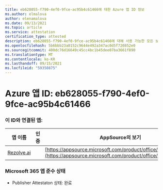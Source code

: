 ```yaml
---
title: eb628055-f790-4ef0-9fce-ac95b4c61466에 대한 Azure 앱 ID 정보
ms.author: elmalova
author: elenamalova
ms.date: 09/13/2021
ms.topic: article
ms.service: attestation
certification_type: attested
description: eb628055-f790-4ef0-9fce-ac95b4c61466에 대해 사용 가능한 모든 보안 및 규정 준수 정보입니다.
ms.openlocfilehash: 5b6bbb23a0152c9644e492a347ac0d5f720852e0
ms.sourcegitcommit: 400dc76d16649c45cc4bc1b45dee07ba3661f890
ms.translationtype: MT
ms.contentlocale: ko-KR
ms.lasthandoff: 09/15/2021
ms.locfileid: "59350875"
---
```

# <a name="azure-app-id-eb628055-f790-4ef0-9fce-ac95b4c61466"></a>Azure 앱 ID: eb628055-f790-4ef0-9fce-ac95b4c61466


### <a name="apps-associated-with-this-id"></a>이 ID와 연결된 앱:
| **앱 이름** | **인증** | **AppSource의 보기** |
|--------------|---------------|-----------------------|
| [Rezolve.ai](https://docs.microsoft.com/microsoft-365-app-certification/forward/WA200002724) |  | [https://appsource.microsoft.com/product/office/WA200002724](https://appsource.microsoft.com/product/office/WA200002724) |

### <a name="microsoft-365-app-compliance-status"></a>Microsoft 365 앱 준수 상태
- Publisher Attestaton 상태: 완료
